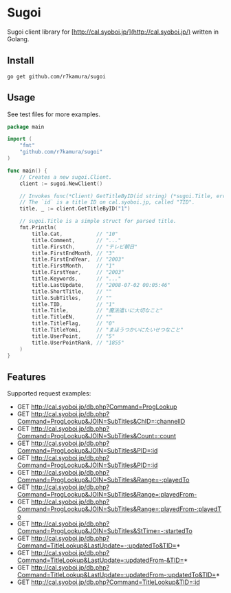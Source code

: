 # Sugoi
Sugoi client library for [http://cal.syoboi.jp/](http://cal.syoboi.jp/) written in Golang.

## Install
```
go get github.com/r7kamura/sugoi
```

## Usage
See test files for more examples.

```go
package main

import (
	"fmt"
	"github.com/r7kamura/sugoi"
)

func main() {
	// Creates a new sugoi.Client.
	client := sugoi.NewClient()

	// Invokes func(*Client) GetTitleByID(id string) (*sugoi.Title, error).
	// The `id` is a title ID on cal.syoboi.jp, called "TID".
	title, _ := client.GetTitleByID("1")

	// sugoi.Title is a simple struct for parsed title.
	fmt.Println(
		title.Cat,           // "10"
		title.Comment,       // "..."
		title.FirstCh,       // "テレビ朝日"
		title.FirstEndMonth, // "3"
		title.FirstEndYear,  // "2003"
		title.FirstMonth,    // "1"
		title.FirstYear,     // "2003"
		title.Keywords,      // "..."
		title.LastUpdate,    // "2008-07-02 00:05:46"
		title.ShortTitle,    // ""
		title.SubTitles,     // ""
		title.TID,           // "1"
		title.Title,         // "魔法遣いに大切なこと"
		title.TitleEN,       // ""
		title.TitleFlag,     // "0"
		title.TitleYomi,     // "まほうつかいにたいせつなこと"
		title.UserPoint,     // "5"
		title.UserPointRank, // "1855"
	)
}
```

## Features
Supported request examples:

* GET http://cal.syoboi.jp/db.php?Command=ProgLookup
* GET http://cal.syoboi.jp/db.php?Command=ProgLookup&JOIN=SubTitles&ChID=:channelID
* GET http://cal.syoboi.jp/db.php?Command=ProgLookup&JOIN=SubTitles&Count=:count
* GET http://cal.syoboi.jp/db.php?Command=ProgLookup&JOIN=SubTitles&PID=:id
* GET http://cal.syoboi.jp/db.php?Command=ProgLookup&JOIN=SubTitles&PID=:id
* GET http://cal.syoboi.jp/db.php?Command=ProgLookup&JOIN=SubTitles&Range=-:playedTo
* GET http://cal.syoboi.jp/db.php?Command=ProgLookup&JOIN=SubTitles&Range=:playedFrom-
* GET http://cal.syoboi.jp/db.php?Command=ProgLookup&JOIN=SubTitles&Range=:playedFrom-:playedTo
* GET http://cal.syoboi.jp/db.php?Command=ProgLookup&JOIN=SubTitles&StTime=-:startedTo
* GET http://cal.syoboi.jp/db.php?Command=TitleLookup&LastUpdate=-:updatedTo&TID=*
* GET http://cal.syoboi.jp/db.php?Command=TitleLookup&LastUpdate=:updatedFrom-&TID=*
* GET http://cal.syoboi.jp/db.php?Command=TitleLookup&LastUpdate=:updatedFrom-:updatedTo&TID=*
* GET http://cal.syoboi.jp/db.php?Command=TitleLookup&TID=:id
